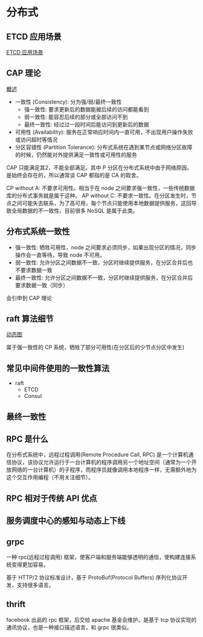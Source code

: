 # 分布式

## ETCD 应用场景

[ETCD 应用场景](https://tonydeng.github.io/2015/10/19/etcd-application-scenarios/)

## CAP 理论

[概述](https://zhuanlan.zhihu.com/p/33999708)

- 一致性 (Consistency): 分为强/弱/最终一致性
  - 强一致性: 要求更新后的数据能被后续的访问都能看到
  - 弱一致性: 能容忍后续的部分或全部访问不到
  - 最终一致性: 经过过一段时间后能访问到更新后的数据
- 可用性 (Availability): 服务在正常响应时间内一直可用，不出现用户操作失败或访问超时等情况
- 分区容错性 (Partition Tolerance): 分布式系统在遇到某节点或网络分区故障的时候，仍然能对外提供满足一致性或可用性的服务

CAP 只能满足其2，不能全部满足。其中 P 分区在分布式系统中由于网络原因，是始终会存在的，所以通常谈 CAP 都指的是 CA 的取舍。

CP without A: 不要求可用性。相当于在 node 之间要求强一致性，一些传统数据库的分布式事务就是属于这种。
AP without C: 不要求一致性。在分区发生时，节点之间可能失去联系，为了高可用，每个节点只能使用本地数据提供服务，这回导致全局数据的不一致性，目前很多 NoSQL 是属于此类。

## 分布式系统一致性

- 强一致性: 牺牲可用性，node 之间要求必须同步，如果出现分区的情况，同步操作会一直等待，导致 node 不可用。
- 弱一致性: 允许分区之间数据不一致，分区时继续提供服务，在分区合并后也不要求数据一致
- 最终一致性: 允许分区之间数据不一致，分区时继续提供服务，在分区合并后要求数据一致（同步）

会引申到 CAP 理论

## raft 算法细节

[动态图](http://thesecretlivesofdata.com/raft/)

属于强一致性的 CP 系统，牺牲了部分可用性(在分区后的少节点分区中发生)

## 常见中间件使用的一致性算法

- raft
  - ETCD
  - Consul

## 最终一致性

## RPC 是什么

在分布式系统中，远程过程调用(Remote Procedure Call, RPC) 是一个计算机通信协议，该协议允许运行于一台计算机的程序调用另一个地址空间（通常为一个开放网络的一台计算机）的子程序，而程序员就像调用本地程序一样，无需额外地为这个交互作用编程（不用关注细节）。
 
## RPC 相对于传统 API 优点

## 服务调度中心的感知与动态上下线

## grpc

一种 rpc(远程过程调用) 框架，使客户端和服务端能够透明的通信，使构建连接系统变得更加容易。

基于 HTTP/2 协议标准设计，基于 ProtoBuf(Protocol Buffers) 序列化协议开发，支持很多语言。

## thrift

facebook 出品的 rpc 框架，后交给 apache 基金会维护。是基于 tcp 协议实现的通讯协议，也是一种接口描述语言，和 grpc 很类似。